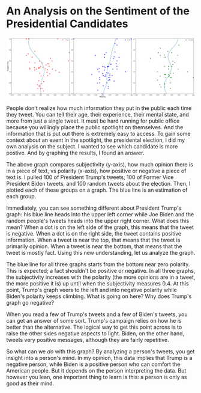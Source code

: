 # An Analysis on the Sentiment of the Presidential Candidates

![An Analysis on the Sentiment of the Presidential Candidates](Fig1.svg)

People don't realize how much information they put in the public each time they tweet. You can tell their age, their experience, their mental state, and more from just a single tweet. It must be hard running for public office because you willingly place the public spotlight on themselves. And the information that is put out there is extremely easy to access. To gain some context about an event in the spotlight, the presidental election, I did my own analysis on the subject. I wanted to see which candidate is more postive. And by graphing the results, I found an answer.

The above graph compares subjectivity (y-axis), how much opinion there is in a piece of text, vs polarity (x-axis), how positive or negative a piece of text is. I pulled 100 of President Trump's tweets, 100 of Former Vice President Biden tweets, and 100 random tweets about the election. Then, I plotted each of these groups on a graph. The blue line is an estimation of each group.

Immediately, you can see something different about President Trump's graph: his blue line heads into the upper left corner while Joe Biden and the random people's tweets heads into the upper right corner. What does this mean? When a dot is on the left side of the graph, this means that the tweet is negative. When a dot is on the right side, the tweet contains positive information. When a tweet is near the top, that means that the tweet is primarily opinion. When a tweet is near the bottom, that means that the tweet is mostly fact. Using this new understanding, let us analyze the graph.

The blue line for all three graphs starts from the bottom near zero polarity. This is expected; a fact shouldn't be positive or negative. In all three graphs, the subjectivity increases with the polarity (the more opinions are in a tweet, the more positive it is) up until when the subjectivity measures 0.4. At this point, Trump's graph veers to the left and into negative polarity while Biden's polarity keeps climbing. What is going on here? Why does Trump's graph go negative?

When you read a few of Trump's tweets and a few of Biden's tweets, you can get an answer of some sort. Trump's campaign relies on how he is better than the alternative. The logical way to get this point across is to raise the other sides negative aspects to light. Biden, on the other hand, tweets very positive messages, although they are fairly repetitive. 

So what can we *do* with this graph? By analyzing a person's tweets, you get insight into a person's mind. In my opinion, this data implies that Trump is a negative person, while Biden is a positive person who can comfort the American people. But it depends on the person interpreting the data. But however you lean, one important thing to learn is this: a person is only as good as their mind.